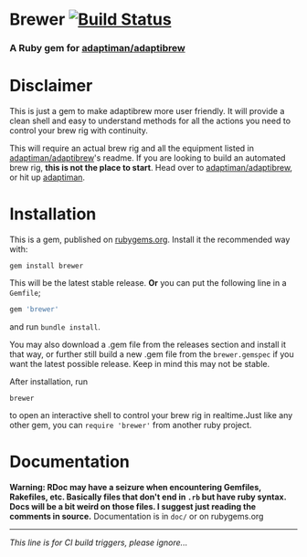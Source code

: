 # Brewer [![Build Status](https://travis-ci.org/llamicron/brewer.svg?branch=master)](https://travis-ci.org/llamicron/brewer)
### A Ruby gem for [adaptiman/adaptibrew](http://github.com/adaptiman/adaptibrew)

# Disclaimer
This is just a gem to make adaptibrew more user friendly. It will provide a clean shell and easy to understand methods for all the actions you need to control your brew rig with continuity.

This will require an actual brew rig and all the equipment listed in [adaptiman/adaptibrew](https://github.com/adaptiman/adaptibrew)'s readme. If you are looking to build an automated brew rig, **this is not the place to start**. Head over to [adaptiman/adaptibrew](https://github.com/adaptiman/adaptibrew), or hit up [adaptiman](https://github.com/adaptiman).

# Installation
This is a gem, published on [rubygems.org](http://rubygems.org). Install it the recommended way with:
```shell
gem install brewer
```
This will be the latest stable release.
**Or** you can put the following line in a `Gemfile`;
```ruby
gem 'brewer'
```
and run `bundle install`.

You may also download a .gem file from the releases section and install it that way, or further still build a new .gem file from the `brewer.gemspec` if you want the latest possible release. Keep in mind this may not be stable.

After installation, run
```shell
brewer
```
to open an interactive shell to control your brew rig in realtime.Just like any other gem, you can `require 'brewer'` from another ruby project.

# Documentation
**Warning: RDoc may have a seizure when encountering Gemfiles, Rakefiles, etc. Basically files that don't end in `.rb` but have ruby syntax. Docs will be a bit weird on those files. I suggest just reading the comments in source.**
Documentation is in `doc/` or on rubygems.org

---

*This line is for CI build triggers, please ignore...*
